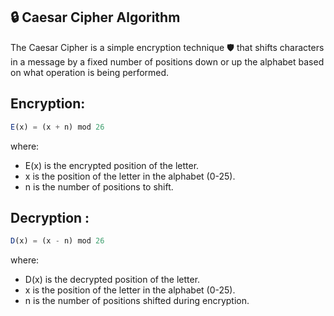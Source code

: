 ## 🔒 Caesar Cipher Algorithm
The Caesar Cipher is a simple encryption technique 🛡️ that shifts characters in a message by a fixed number of positions down or up the alphabet based on what operation is being performed.

## Encryption:
```js
E(x) = (x + n) mod 26
```
where:
- E(x) is the encrypted position of the letter.
- x is the position of the letter in the alphabet (0-25).
- n is the number of positions to shift.

## Decryption :
```js
D(x) = (x - n) mod 26
```
where:
- D(x) is the decrypted position of the letter.
- x is the position of the letter in the alphabet (0-25).
- n is the number of positions shifted during encryption.
